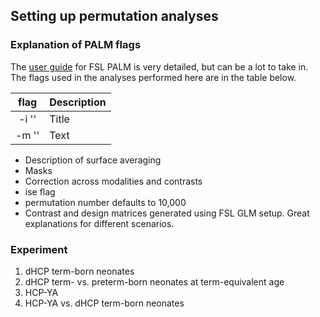 ## Setting up permutation analyses
### Explanation of PALM flags
The [user guide](https://fsl.fmrib.ox.ac.uk/fsl/fslwiki/PALM/UserGuide) for FSL PALM is very detailed, but can be a lot to take in. The flags used in the analyses performed here are in the table below. 

| flag        | Description |
|     :---:   |:----        |
| -i '<file>'   | Title       |
| -m '<file>'   | Text        |




- Description of surface averaging
- Masks
- Correction across modalities and contrasts
- ise flag
- permutation number defaults to 10,000
- Contrast and design matrices generated using FSL GLM setup. Great explanations for different scenarios. 

### Experiment
1. dHCP term-born neonates
2. dHCP term- vs. preterm-born neonates at term-equivalent age
3. HCP-YA
4. HCP-YA vs. dHCP term-born neonates 
